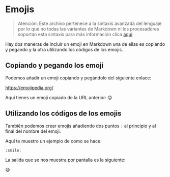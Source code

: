 
# Emojis

>Atención: Este archivo pertenece a la sintaxis avanzada del lenguaje por lo que 
>no todas las variantes de Markdown ni los procesadores soportan esta sintaxis para más información clica [aquí](https://github.com/alexdevrep/Markdown_docs/blob/main/Disponibilidad/Disponibilidad.md)

Hay dos maneras de incluir un emoji en Markdown una de ellas es copiando y pegando y la otra utilizando los códigos de los emojis.

## Copiando y pegando los emoji

Podemos añadir un emoji copiando y pegándolo del siguiente enlace:

<https://emojipedia.org/>

Aquí tienes un emoji copiado de la URL anterior: 😊

## Utilizando los códigos de los emojis

También podemos crear emojis añadiendo dos puntos `:` al principio y al final del nombre del emoji.

Aquí te muestro un ejemplo de como se hace:

```
:smile:
```

La salida que se nos muestra por pantalla es la siguiente:

:smile: